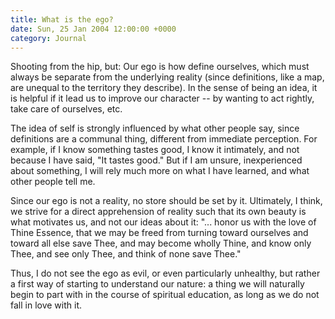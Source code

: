```yaml
---
title: What is the ego?
date: Sun, 25 Jan 2004 12:00:00 +0000
category: Journal
---
```


Shooting from the hip, but: Our ego is how define ourselves, which must
always be separate from the underlying reality (since definitions, like
a map, are unequal to the territory they describe).  In the sense of
being an idea, it is helpful if it lead us to improve our character --
by wanting to act rightly, take care of ourselves, etc.

The idea of self is strongly influenced by what other people say, since
definitions are a communal thing, different from immediate perception.
For example, if I know something tastes good, I know it intimately, and
not because I have said, "It tastes good."  But if I am unsure,
inexperienced about something, I will rely much more on what I have
learned, and what other people tell me.

Since our ego is not a reality, no store should be set by it.
Ultimately, I think, we strive for a direct apprehension of reality such
that its own beauty is what motivates us, and not our ideas about it:
"... honor us with the love of Thine Essence, that we may be freed from
turning toward ourselves and toward all else save Thee, and may become
wholly Thine, and know only Thee, and see only Thee, and think of none
save Thee."

Thus, I do not see the ego as evil, or even particularly unhealthy, but
rather a first way of starting to understand our nature: a thing we will
naturally begin to part with in the course of spiritual education, as
long as we do not fall in love with it.


